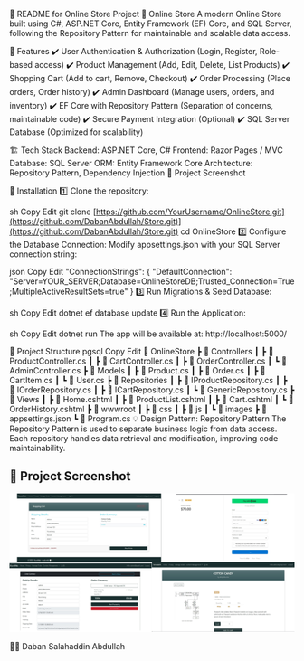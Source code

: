 📌 README for Online Store Project
🛒 Online Store
A modern Online Store built using C#, ASP.NET Core, Entity Framework (EF) Core, and SQL Server, following the Repository Pattern for maintainable and scalable data access.

🚀 Features
✔️ User Authentication & Authorization (Login, Register, Role-based access)
✔️ Product Management (Add, Edit, Delete, List Products)
✔️ Shopping Cart (Add to cart, Remove, Checkout)
✔️ Order Processing (Place orders, Order history)
✔️ Admin Dashboard (Manage users, orders, and inventory)
✔️ EF Core with Repository Pattern (Separation of concerns, maintainable code)
✔️ Secure Payment Integration (Optional)
✔️ SQL Server Database (Optimized for scalability)

🏗️ Tech Stack
Backend: ASP.NET Core, C#
Frontend: Razor Pages / MVC
Database: SQL Server
ORM: Entity Framework Core
Architecture: Repository Pattern, Dependency Injection
📸 Project Screenshot

🔧 Installation
1️⃣ Clone the repository:

sh
Copy
Edit
git clone [https://github.com/YourUsername/OnlineStore.git](https://github.com/DabanAbdullah/Store.git)](https://github.com/DabanAbdullah/Store.git)
cd OnlineStore
2️⃣ Configure the Database Connection:
Modify appsettings.json with your SQL Server connection string:

json
Copy
Edit
"ConnectionStrings": {
    "DefaultConnection": "Server=YOUR_SERVER;Database=OnlineStoreDB;Trusted_Connection=True;MultipleActiveResultSets=true"
}
3️⃣ Run Migrations & Seed Database:

sh
Copy
Edit
dotnet ef database update
4️⃣ Run the Application:

sh
Copy
Edit
dotnet run
The app will be available at: http://localhost:5000/

📂 Project Structure
pgsql
Copy
Edit
📂 OnlineStore
 ┣ 📂 Controllers
 ┃ ┣ 📜 ProductController.cs
 ┃ ┣ 📜 CartController.cs
 ┃ ┣ 📜 OrderController.cs
 ┃ ┗ 📜 AdminController.cs
 ┣ 📂 Models
 ┃ ┣ 📜 Product.cs
 ┃ ┣ 📜 Order.cs
 ┃ ┣ 📜 CartItem.cs
 ┃ ┗ 📜 User.cs
 ┣ 📂 Repositories
 ┃ ┣ 📜 IProductRepository.cs
 ┃ ┣ 📜 IOrderRepository.cs
 ┃ ┣ 📜 ICartRepository.cs
 ┃ ┗ 📜 GenericRepository.cs
 ┣ 📂 Views
 ┃ ┣ 📜 Home.cshtml
 ┃ ┣ 📜 ProductList.cshtml
 ┃ ┣ 📜 Cart.cshtml
 ┃ ┗ 📜 OrderHistory.cshtml
 ┣ 📂 wwwroot
 ┃ ┣ 📂 css
 ┃ ┣ 📂 js
 ┃ ┗ 📂 images
 ┣ 📜 appsettings.json
 ┗ 📜 Program.cs
💡 Design Pattern: Repository Pattern
The Repository Pattern is used to separate business logic from data access.
Each repository handles data retrieval and modification, improving code maintainability.

## 📸 Project Screenshot  

![Online Store Screenshot](https://raw.githubusercontent.com/DabanAbdullah/Store/refs/heads/main/1.jpg)


👨‍💻 Daban Salahaddin Abdullah
